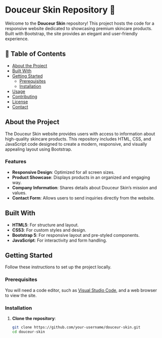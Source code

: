 # Douceur Skin Repository 🌿

Welcome to the **Douceur Skin** repository! This project hosts the code for a responsive website dedicated to showcasing premium skincare products. Built with Bootstrap, the site provides an elegant and user-friendly experience.

## 📜 Table of Contents

- [About the Project](#about-the-project)
- [Built With](#built-with)
- [Getting Started](#getting-started)
  - [Prerequisites](#prerequisites)
  - [Installation](#installation)
- [Usage](#usage)
- [Contributing](#contributing)
- [License](#license)
- [Contact](#contact)

## About the Project

The Douceur Skin website provides users with access to information about high-quality skincare products. This repository includes HTML, CSS, and JavaScript code designed to create a modern, responsive, and visually appealing layout using Bootstrap.

### Features

- **Responsive Design**: Optimized for all screen sizes.
- **Product Showcase**: Displays products in an organized and engaging way.
- **Company Information**: Shares details about Douceur Skin’s mission and values.
- **Contact Form**: Allows users to send inquiries directly from the website.

## Built With

- **HTML5**: For structure and layout.
- **CSS3**: For custom styles and design.
- **Bootstrap 5**: For responsive layout and pre-styled components.
- **JavaScript**: For interactivity and form handling.

## Getting Started

Follow these instructions to set up the project locally.

### Prerequisites

You will need a code editor, such as [Visual Studio Code](https://code.visualstudio.com/), and a web browser to view the site.

### Installation

1. **Clone the repository**:
   ```bash
   git clone https://github.com/your-username/douceur-skin.git
   cd douceur-skin
